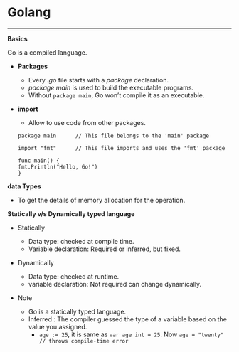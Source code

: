 # Golang
--------

**Basics**

Go is a compiled language.

* **Packages**

    * Every *.go* file starts with a *package* declaration.
    * *package main* is used to build the executable programs.
    * Without `package main`, Go won’t compile it as an executable.

* **import** 

    * Allow to use code from other packages.

    ```
    package main      // This file belongs to the 'main' package

    import "fmt"      // This file imports and uses the 'fmt' package

    func main() {
    fmt.Println("Hello, Go!")
    }
    ```
**data Types**
 
* To get the details of memory allocation for the operation.

**Statically v/s Dynamically typed language**

* Statically
   * Data type: checked at compile time.
   * Variable declaration: Required or inferred, but fixed.
* Dynamically
   * Data type: checked at runtime.
   * variable declaration: Not required can change dynamically.

* Note
   * Go is a statically typed language.
   * Inferred : The compiler guessed the type of a variable based on the value you assigned.
      * `age := 25`, it is same as `var age int = 25`. Now `age = "twenty" // throws compile-time error` 
